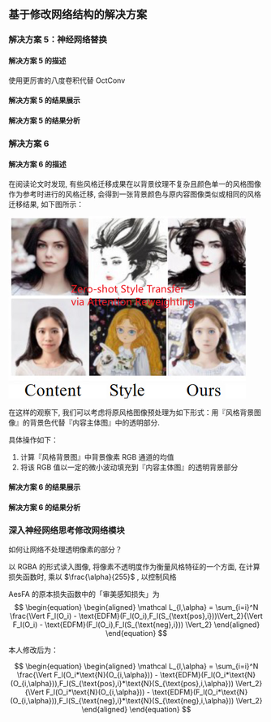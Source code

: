 ## 基于修改网络结构的解决方案

### 解决方案 5：神经网络替换

#### 解决方案 5 的描述

使用更厉害的八度卷积代替 OctConv

#### 解决方案 5 的结果展示

#### 解决方案 5 的结果分析


### 解决方案 6

#### 解决方案 6 的描述

在阅读论文时发现, 有些风格迁移成果在以背景纹理不复杂且颜色单一的风格图像作为参考时进行的风格迁移, 会得到一张背景颜色与原内容图像类似或相同的风格迁移结果, 如下图所示：

![](https://raw.githubusercontent.com/Nekasu/Blog_pics/main/20240625204620.png)

在这样的观察下, 我们可以考虑将原风格图像预处理为如下形式：用『风格背景图像』的背景色代替『内容主体图』中的透明部分.

具体操作如下：

1. 计算『风格背景图』中背景像素 RGB 通道的均值
2. 将该 RGB 值以一定的微小波动填充到『内容主体图』的透明背景部分

#### 解决方案 6 的结果展示


#### 解决方案 6 的结果分析

### 深入神经网络思考修改网络模块

如何让网络不处理透明像素的部分？

以 RGBA 的形式读入图像, 将像素不透明度作为衡量风格特征的一个方面, 在计算损失函数时, 乘以 $\frac{\alpha}{255}$ , 以控制风格

AesFA 的原本损失函数中的「审美感知损失」为
$$
\begin{equation}
\begin{aligned}
	\mathcal L_{l,\alpha}  = \sum_{i=i}^N \frac{\Vert F_l(O_i) - \text{EDFM}(F_l(O_i),F_l(S_{\text{pos},i}))\Vert_2}{\Vert F_l(O_i) - \text{EDFM}(F_l(O_i),F_l(S_{\text{neg},i})) \Vert_2}
\end{aligned}
\end{equation}
$$

本人修改后为：

$$
\begin{equation}
\begin{aligned}
	\mathcal L_{l,\alpha}  = \sum_{i=i}^N \frac{\Vert F_l(O_i*\text{N}(O_{i,\alpha})) - \text{EDFM}(F_l(O_i*\text{N}(O_{i,\alpha})),F_l(S_{\text{pos},i}*\text{N}(S_{\text{pos},i,\alpha})) \Vert_2}{\Vert F_l(O_i*\text{N}(O_{i,\alpha})) - \text{EDFM}(F_l(O_i*\text{N}(O_{i,\alpha})),F_l(S_{\text{neg},i}*\text{N}(S_{\text{neg},i,\alpha})) \Vert_2}
\end{aligned}
\end{equation}
$$
